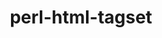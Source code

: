 ---
title: "perl-html-tagset"
layout: cache
categories: [package, v0.20.0]
meta: {"versions": ["3.20"], "compilers": ["gcc@=7.3.1"], "oss": ["amzn2"], "platforms": ["linux"], "targets": ["aarch64", "neoverse_n1", "x86_64_v3"], "stacks": ["aws-ahug", "aws-ahug-aarch64", "root"], "num_specs": 3, "num_specs_by_stack": {"aws-ahug-aarch64": 2, "root": 3, "aws-ahug": 1}}
spec_details: [{"hash": "wyjil4fscluvimt4eujjy6arhaqkvoed", "compiler": "gcc@=7.3.1", "versions": ["3.20"], "os": "amzn2", "platform": "linux", "target": "aarch64", "variants": ["build_system=perl"], "stacks": ["aws-ahug-aarch64", "root"], "size": "-", "tarball": "https://binaries.spack.io/v0.20.0/build_cache/linux-amzn2-aarch64/gcc-7.3.1/perl-html-tagset-3.20/linux-amzn2-aarch64-gcc-7.3.1-perl-html-tagset-3.20-wyjil4fscluvimt4eujjy6arhaqkvoed.spack"}, {"hash": "xertcm4mdtzf5y5vjqjooqipclvi2i5z", "compiler": "gcc@=7.3.1", "versions": ["3.20"], "os": "amzn2", "platform": "linux", "target": "neoverse_n1", "variants": ["build_system=perl"], "stacks": ["aws-ahug-aarch64", "root"], "size": "-", "tarball": "https://binaries.spack.io/v0.20.0/build_cache/linux-amzn2-neoverse_n1/gcc-7.3.1/perl-html-tagset-3.20/linux-amzn2-neoverse_n1-gcc-7.3.1-perl-html-tagset-3.20-xertcm4mdtzf5y5vjqjooqipclvi2i5z.spack"}, {"hash": "dfii35ko4kuyg7pnzclz53mcoluccsuk", "compiler": "gcc@=7.3.1", "versions": ["3.20"], "os": "amzn2", "platform": "linux", "target": "x86_64_v3", "variants": ["build_system=perl"], "stacks": ["root", "aws-ahug"], "size": "-", "tarball": "https://binaries.spack.io/v0.20.0/build_cache/linux-amzn2-x86_64_v3/gcc-7.3.1/perl-html-tagset-3.20/linux-amzn2-x86_64_v3-gcc-7.3.1-perl-html-tagset-3.20-dfii35ko4kuyg7pnzclz53mcoluccsuk.spack"}]
---